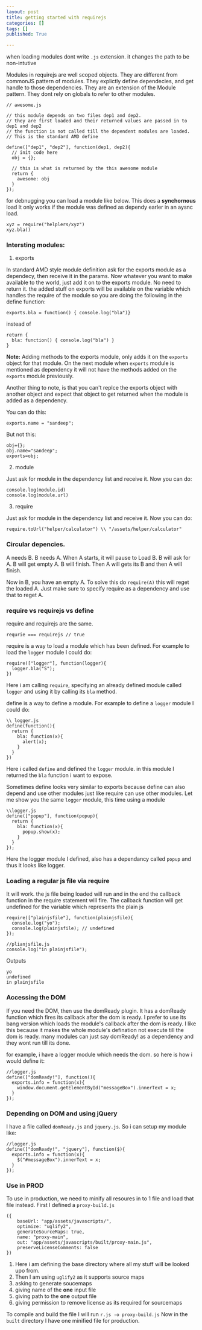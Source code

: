 ```yaml
---
layout: post
title: getting started with requirejs
categories: []
tags: []
published: True

---
```


when loading modules dont write `.js` extension. it changes the path to be non-intutive

Modules in requirejs are well scoped objects. They are different from commonJS pattern of modules. They explictly define dependecies, and get handle to those dependencies. They are an extension of the Module pattern. They dont rely on globals to refer to other modules.



````
// awesome.js

// this module depends on two files dep1 and dep2.
// they are first loaded and their returned values are passed in to dep1 and dep2
// the function is not called till the dependent modules are loaded.
// This is the standard AMD define

define(["dep1", "dep2"], function(dep1, dep2){
  // init code here
  obj = {};

  // this is what is returned by the this awesome module
  return {
    awesome: obj
  }
});
````

for debnugging you can load a module like below. This does a __synchornous__ load
It only works if the module was defined as dependy earler in an aysnc load.

````
xyz = require("helplers/xyz")
xyz.bla()
````

### Intersting modules:


1. exports

In standard AMD style module definition ask for the exports module as a dependecy, then receive it in the params.
Now whatever you want to make available to the world, just add it on to the exports module.
No need to return it.
the added stuff on exports will be available on the variable which handles the require of the module
so you are doing the following in the define function:

````
exports.bla = function() { console.log("bla")}
````

instead of

````
return {
  bla: function() { console.log("bla") }
}
````

__Note:__ Adding methods to the exports module, only adds it on the `exports` object for that module. On the next module when `exports` module is mentioned as dependency it will not have the methods added on the `exports` module previously.

Another thing to note, is that you can't replce the exports object with another object and expect that object to get returned when the module is added as a dependency.

You can do this:

````
exports.name = "sandeep";
````
But not this:

````
obj={};
obj.name="sandeep";
exports=obj;
````

2. module

Just ask for module in the dependency list and receive it. Now you can do:

````
console.log(module.id)
console.log(module.url)
````

3. require

Just ask for module in the dependency list and receive it. Now you can do:

````
require.toUrl("helper/calculator") \\ "/assets/helper/calculator"
````

### Circular depencies.

A needs B. B needs A.
When A starts, it will pause to Load B. B will ask for A. B will get empty A. B will finish. Then A will gets its B and then A will finish.

Now in B, you have an empty A. To solve this do `require(A)` this will reget the loaded A. Just make sure to specify require as a dependency and use that to reget A.



### require vs requirejs vs define

require and requirejs are the same.

````
requrie === requirejs // true
````

require is a way to load a module which has been defined. For example to load the `logger` module I could do:

````
require(["logger"], function(logger){
  logger.bla("S");
})
````

Here i am calling `require`, specifying an already defined module called `logger` and using it by calling its `bla` method.

define is a way to define a module. For example to define a `logger` module I could do:

````
\\ logger.js
define(function(){
  return {
    bla: function(x){
      alert(x);
    }
  }
})
````

Here i called `define` and defined the `logger` module. in this module I returned the `bla` function i want to expose.

Sometimes define looks very similar to exports because define can also depend and use other modules just like require can use other modules. Let me show you the same `logger` module, this time using a module

````
\\logger.js
define(["popup"], function(popup){
  return {
    bla: function(x){
      popup.show(x);
    }
  }
});
````

Here the logger module I defined, also has a dependancy called `popup` and thus it looks like logger.

### Loading a regular js file via require

It will work. the js file being loaded will run and in the end the callback function in the require statement will fire. The callback function will get undefined for the variable which represents the plain js

````
require(["plainjsfile"], function(plainjsfile){
  console.log("yo");
  console.log(plainjsfile); // undefined
});

//plianjsfile.js
console.log("in plainjsfile");
````

Outputs

````
yo
undefined
in plainjsfile
````

### Accessing the DOM

If you need the DOM, then use the domReady plugin. It has a domReady function which fires its callback after the dom is ready. I prefer to use its bang version which loads the module's callback after the dom is ready. I like this because it makes the whole module's defination not execute till the dom is ready. many modules can just say domReady! as a dependency and they wont run till its done.

for example, i have a logger module which needs the dom. so here is how i would define it:

````
//logger.js
define(["domReady!"], function(){
  exports.info = function(x){
    window.document.getElementById("messageBox").innerText = x;
  }
});
````

### Depending on DOM and using jQuery

I have a file called `domReady.js` and `jquery.js`. So i can setup my module like:

````
//logger.js
define(["domReady!", "jquery"], function($){
  exports.info = function(x){
    $("#messageBox").innerText = x;
  }
});
````

### Use in __PROD__

To use in production, we need to minify all resoures in to 1 file and load that file instead. First I defined a `proxy-build.js`

````
({
    baseUrl: "app/assets/javascripts/",
    optimize: "uglify2",
    generateSourceMaps: true,
    name: "proxy-main",
    out: "app/assets/javascripts/built/proxy-main.js",
    preserveLicenseComments: false
})
````

1. Here i am defining the base directory where all my stuff will be looked upo from.
2. Then I am using `uglify2` as it supports source maps
3. asking to generate soucemaps
4. giving name of the __one__ input file
5. giving path to the __one__ output file
6. giving permission to remove license as its required for sourcemaps

To compile and build the file I will run `r.js -o proxy-build.js`
Now in the `built` directory I have one minified file for production.